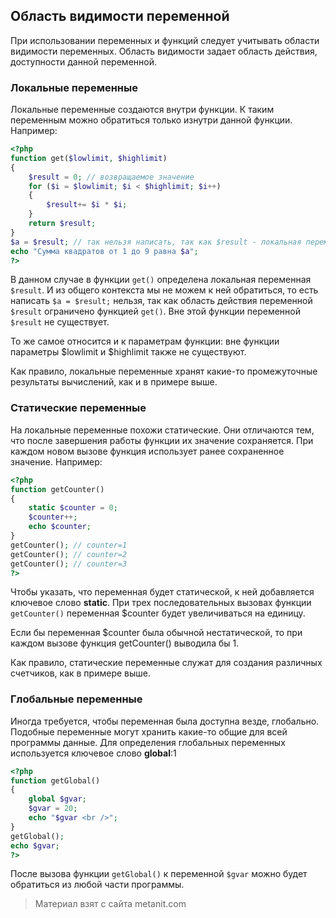 ## Область видимости переменной

При использовании переменных и функций следует учитывать области видимости переменных. Область видимости задает область действия, доступности данной переменной.

### Локальные переменные

Локальные переменные создаются внутри функции. К таким переменным можно обратиться только изнутри данной функции. Например:

```php
<?php
function get($lowlimit, $highlimit)
{
    $result = 0; // возвращаемое значение
    for ($i = $lowlimit; $i < $highlimit; $i++)
    {
        $result+= $i * $i;
    }
    return $result;
}
$a = $result; // так нельзя написать, так как $result - локальная переменная
echo "Сумма квадратов от 1 до 9 равна $a";
?>
```

В данном случае в функции `get()` определена локальная переменная `$result`. И из общего контекста мы не можем к ней обратиться, то есть написать `$a = $result;` нельзя, так как область действия переменной `$result` ограничено функцией `get()`. Вне этой функции переменной `$result` не существует.

То же самое относится и к параметрам функции: вне функции параметры $lowlimit и $highlimit также не существуют.

Как правило, локальные переменные хранят какие-то промежуточные результаты вычислений, как и в примере выше.

### Статические переменные

На локальные переменные похожи статические. Они отличаются тем, что после завершения работы функции их значение сохраняется. При каждом новом вызове функция использует ранее сохраненное значение. Например:

```php
<?php
function getCounter()
{
    static $counter = 0;
    $counter++;
    echo $counter;
}
getCounter(); // counter=1
getCounter(); // counter=2
getCounter(); // counter=3
?>
```

Чтобы указать, что переменная будет статической, к ней добавляется ключевое слово **static**. При трех последовательных вызовах функции `getCounter()` переменная $counter будет увеличиваться на единицу.

Если бы переменная $counter была обычной нестатической, то при каждом вызове функция getCounter() выводила бы 1.

Как правило, статические переменные служат для создания различных счетчиков, как в примере выше.

### Глобальные переменные

Иногда требуется, чтобы переменная была доступна везде, глобально. Подобные переменные могут хранить какие-то общие для всей программы данные. Для определения глобальных переменных используется ключевое слово **global**:1

```php
<?php
function getGlobal()
{
    global $gvar;
    $gvar = 20;
    echo "$gvar <br />";
}
getGlobal();
echo $gvar;
?>
```

После вызова функции `getGlobal()` к переменной `$gvar` можно будет обратиться из любой части программы.


> Материал взят с сайта metanit.com